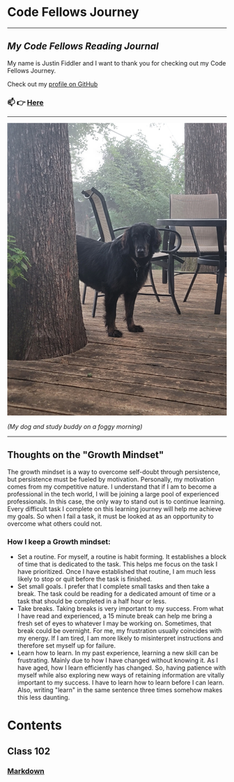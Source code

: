 # Code Fellows Journey

----


## _My Code Fellows Reading Journal_

My name is Justin Fiddler and I want to thank you for checking out my Code Fellows Journey.

Check out my [profile on GitHub](https://github.com/Justin-Fiddler)

### 📫 👉 [Here](Mailto:Justin.R.Fiddler@gmail.com)
----

![My dog on a foggy morning.](20230925_080249.jpg)

_(My dog and study buddy on a foggy morning)_

----

## Thoughts on the "Growth Mindset"

The growth mindset is a way to overcome self-doubt through persistence, but persistence must be fueled by motivation. Personally, my motivation comes from my competitive nature. I understand that if I am to become a professional in the tech world, I will be joining a large pool of experienced professionals. In this case, the only way to stand out is to continue learning. Every difficult task I complete on this learning journey will help me achieve my goals. So when I fail a task, it must be looked at as an opportunity to overcome what others could not. 

### How I keep a Growth mindset:

- Set a routine. For myself, a routine is habit forming. It establishes a block of time that is dedicated to the task. This helps me focus on the task I have prioritized. Once I have established that routine, I am much less likely to stop or quit before the task is finished. 
- Set small goals. I prefer that I complete small tasks and then take a break. The task could be reading for a dedicated amount of time or a task that should be completed in a half hour or less. 
- Take breaks. Taking breaks is very important to my success. From what I have read and experienced, a 15 minute break can help me bring a fresh set of eyes to whatever I may be working on. Sometimes, that break could be overnight. For me, my frustration usually coincides with my energy. If I am tired, I am more likely to misinterpret instructions and therefore set myself up for failure.
- Learn how to learn. In my past experience, learning a new skill can be frustrating. Mainly due to how I have changed without knowing it. As I have aged, how I learn efficiently has changed. So, having patience with myself while also exploring new ways of retaining information are vitally important to my success. I have to learn how to learn before I can learn. Also, writing "learn" in the same sentence three times somehow makes this less daunting. 

# Contents

## Class 102

### [Markdown](https://justin-fiddler.github.io/reading-notes/Markdown)

